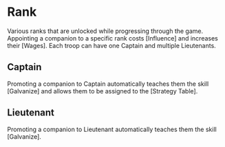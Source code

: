# Rank
Various ranks that are unlocked while progressing through the game. Appointing a companion to a specific rank costs [Influence] and increases their [Wages]. Each troop can have one Captain and multiple Lieutenants.

## Captain
Promoting a companion to Captain automatically teaches them the skill [Galvanize] and allows them to be assigned to the [Strategy Table]. 

## Lieutenant
Promoting a companion to Lieutenant automatically teaches them the skill [Galvanize].
